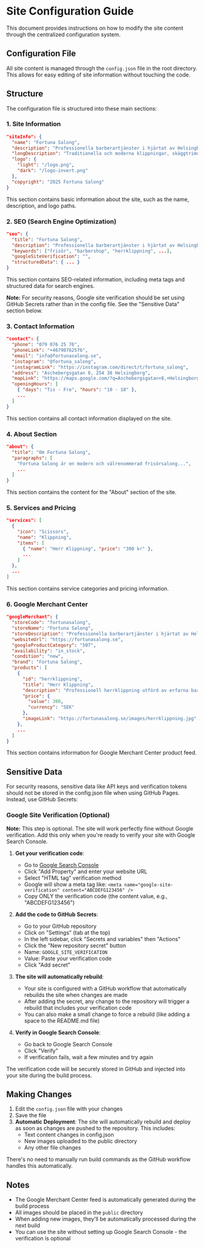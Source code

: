 # Site Configuration Guide

This document provides instructions on how to modify the site content through the centralized configuration system.

## Configuration File

All site content is managed through the `config.json` file in the root directory. This allows for easy editing of site information without touching the code.

## Structure

The configuration file is structured into these main sections:

### 1. Site Information

```json
"siteInfo": {
  "name": "Fortuna Salong",
  "description": "Professionella barberartjänster i hjärtat av Helsingborg",
  "longDescription": "Traditionella och moderna klippningar, skäggtrimning och stylingtjänster.",
  "logo": {
    "light": "/logo.png",
    "dark": "/logo-invert.png"
  },
  "copyright": "2025 Fortuna Salong"
}
```

This section contains basic information about the site, such as the name, description, and logo paths.

### 2. SEO (Search Engine Optimization)

```json
"seo": {
  "title": "Fortuna Salong",
  "description": "Professionella barberartjänster i hjärtat av Helsingborg...",
  "keywords": ["frisör", "barbershop", "herrklippning", ...],
  "googleSiteVerification": "",
  "structuredData": { ... }
}
```

This section contains SEO-related information, including meta tags and structured data for search engines.

**Note:** For security reasons, Google site verification should be set using GitHub Secrets rather than in the config file. See the "Sensitive Data" section below.

### 3. Contact Information

```json
"contact": {
  "phone": "079 076 25 76",
  "phoneLink": "+46790762576",
  "email": "info@fortunasalong.se",
  "instagram": "@fortuna_salong",
  "instagramLink": "https://instagram.com/direct/t/fortuna_salong",
  "address": "Aschebergsgatan 8, 254 38 Helsingborg",
  "mapLink": "https://maps.google.com/?q=Aschebergsgatan+8,+Helsingborg",
  "openingHours": [
    { "days": "Tis - Fre", "hours": "10 - 18" },
    ...
  ]
}
```

This section contains all contact information displayed on the site.

### 4. About Section

```json
"about": {
  "title": "Om Fortuna Salong",
  "paragraphs": [
    "Fortuna Salong är en modern och välrenommerad frisörsalong...",
    ...
  ]
}
```

This section contains the content for the "About" section of the site.

### 5. Services and Pricing

```json
"services": [
  {
    "icon": "Scissors",
    "name": "Klippning",
    "items": [
      { "name": "Herr Klippning", "price": "300 kr" },
      ...
    ]
  },
  ...
]
```

This section contains service categories and pricing information.

### 6. Google Merchant Center

```json
"googleMerchant": {
  "storeCode": "fortunasalong",
  "storeName": "Fortuna Salong",
  "storeDescription": "Professionella barberartjänster i hjärtat av Helsingborg",
  "websiteUrl": "https://fortunasalong.se",
  "googleProductCategory": "507",
  "availability": "in_stock",
  "condition": "new",
  "brand": "Fortuna Salong",
  "products": [
    {
      "id": "herrklippning",
      "title": "Herr Klippning",
      "description": "Professionell herrklippning utförd av erfarna barberare",
      "price": {
        "value": 300,
        "currency": "SEK"
      },
      "imageLink": "https://fortunasalong.se/images/herrklippning.jpg"
    },
    ...
  ]
}
```

This section contains information for Google Merchant Center product feed.

## Sensitive Data

For security reasons, sensitive data like API keys and verification tokens should not be stored in the config.json file when using GitHub Pages. Instead, use GitHub Secrets:

### Google Site Verification (Optional)

**Note:** This step is optional. The site will work perfectly fine without Google verification. Add this only when you're ready to verify your site with Google Search Console.

1. **Get your verification code**:
   - Go to [Google Search Console](https://search.google.com/search-console)
   - Click "Add Property" and enter your website URL
   - Select "HTML tag" verification method
   - Google will show a meta tag like: `<meta name="google-site-verification" content="ABCDEFG123456" />`
   - Copy ONLY the verification code (the content value, e.g., "ABCDEFG123456")

2. **Add the code to GitHub Secrets**:
   - Go to your GitHub repository
   - Click on "Settings" (tab at the top)
   - In the left sidebar, click "Secrets and variables" then "Actions"
   - Click the "New repository secret" button
   - Name: `GOOGLE_SITE_VERIFICATION` 
   - Value: Paste your verification code
   - Click "Add secret"

3. **The site will automatically rebuild**:
   - Your site is configured with a GitHub workflow that automatically rebuilds the site when changes are made
   - After adding the secret, any change to the repository will trigger a rebuild that includes your verification code
   - You can also make a small change to force a rebuild (like adding a space to the README.md file)

4. **Verify in Google Search Console**:
   - Go back to Google Search Console
   - Click "Verify"
   - If verification fails, wait a few minutes and try again

The verification code will be securely stored in GitHub and injected into your site during the build process.

## Making Changes

1. Edit the `config.json` file with your changes
2. Save the file
3. **Automatic Deployment**: The site will automatically rebuild and deploy as soon as changes are pushed to the repository. This includes:
   - Text content changes in config.json
   - New images uploaded to the public directory
   - Any other file changes

There's no need to manually run build commands as the GitHub workflow handles this automatically.

## Notes

- The Google Merchant Center feed is automatically generated during the build process
- All images should be placed in the `public` directory
- When adding new images, they'll be automatically processed during the next build
- You can use the site without setting up Google Search Console - the verification is optional 